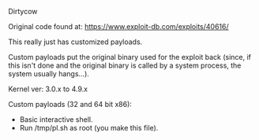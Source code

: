 Dirtycow

Original code found at: https://www.exploit-db.com/exploits/40616/

This really just has customized payloads.

Custom payloads put the original binary used for the exploit back (since, if this isn't done and 
the original binary is called by a system process, the system usually hangs...).

Kernel ver: 3.0.x to 4.9.x

Custom payloads (32 and 64 bit x86):

- Basic interactive shell.
- Run /tmp/pl.sh as root (you make this file).

